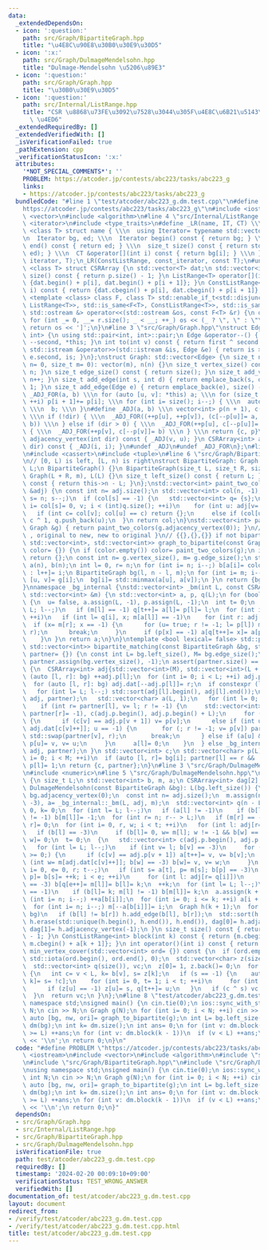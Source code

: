 ```yaml
---
data:
  _extendedDependsOn:
  - icon: ':question:'
    path: src/Graph/BipartiteGraph.hpp
    title: "\u4E8C\u90E8\u30B0\u30E9\u30D5"
  - icon: ':x:'
    path: src/Graph/DulmageMendelsohn.hpp
    title: "Dulmage-Mendelsohn \u5206\u89E3"
  - icon: ':question:'
    path: src/Graph/Graph.hpp
    title: "\u30B0\u30E9\u30D5"
  - icon: ':question:'
    path: src/Internal/ListRange.hpp
    title: "CSR \u8868\u73FE\u3092\u7528\u3044\u305F\u4E8C\u6B21\u5143\u914D\u5217\
      \ \u4ED6"
  _extendedRequiredBy: []
  _extendedVerifiedWith: []
  _isVerificationFailed: true
  _pathExtension: cpp
  _verificationStatusIcon: ':x:'
  attributes:
    '*NOT_SPECIAL_COMMENTS*': ''
    PROBLEM: https://atcoder.jp/contests/abc223/tasks/abc223_g
    links:
    - https://atcoder.jp/contests/abc223/tasks/abc223_g
  bundledCode: "#line 1 \"test/atcoder/abc223_g.dm.test.cpp\"\n#define PROBLEM \"\
    https://atcoder.jp/contests/abc223/tasks/abc223_g\"\n#include <iostream>\n#include\
    \ <vector>\n#include <algorithm>\n#line 4 \"src/Internal/ListRange.hpp\"\n#include\
    \ <iterator>\n#include <type_traits>\n#define _LR(name, IT, CT) \\\n template\
    \ <class T> struct name { \\\n  using Iterator= typename std::vector<T>::IT; \\\
    \n  Iterator bg, ed; \\\n  Iterator begin() const { return bg; } \\\n  Iterator\
    \ end() const { return ed; } \\\n  size_t size() const { return std::distance(bg,\
    \ ed); } \\\n  CT &operator[](int i) const { return bg[i]; } \\\n }\n_LR(ListRange,\
    \ iterator, T);\n_LR(ConstListRange, const_iterator, const T);\n#undef _LR\ntemplate\
    \ <class T> struct CSRArray {\n std::vector<T> dat;\n std::vector<int> p;\n size_t\
    \ size() const { return p.size() - 1; }\n ListRange<T> operator[](int i) { return\
    \ {dat.begin() + p[i], dat.begin() + p[i + 1]}; }\n ConstListRange<T> operator[](int\
    \ i) const { return {dat.cbegin() + p[i], dat.cbegin() + p[i + 1]}; }\n};\ntemplate\
    \ <template <class> class F, class T> std::enable_if_t<std::disjunction_v<std::is_same<F<T>,\
    \ ListRange<T>>, std::is_same<F<T>, ConstListRange<T>>, std::is_same<F<T>, CSRArray<T>>>,\
    \ std::ostream &> operator<<(std::ostream &os, const F<T> &r) {\n os << '[';\n\
    \ for (int _= 0, __= r.size(); _ < __; ++_) os << (_ ? \", \" : \"\") << r[_];\n\
    \ return os << ']';\n}\n#line 3 \"src/Graph/Graph.hpp\"\nstruct Edge: std::pair<int,\
    \ int> {\n using std::pair<int, int>::pair;\n Edge &operator--() { return --first,\
    \ --second, *this; }\n int to(int v) const { return first ^ second ^ v; }\n friend\
    \ std::istream &operator>>(std::istream &is, Edge &e) { return is >> e.first >>\
    \ e.second, is; }\n};\nstruct Graph: std::vector<Edge> {\n size_t n;\n Graph(size_t\
    \ n= 0, size_t m= 0): vector(m), n(n) {}\n size_t vertex_size() const { return\
    \ n; }\n size_t edge_size() const { return size(); }\n size_t add_vertex() { return\
    \ n++; }\n size_t add_edge(int s, int d) { return emplace_back(s, d), size() -\
    \ 1; }\n size_t add_edge(Edge e) { return emplace_back(e), size() - 1; }\n#define\
    \ _ADJ_FOR(a, b) \\\n for (auto [u, v]: *this) a; \\\n for (size_t i= 0; i < n;\
    \ ++i) p[i + 1]+= p[i]; \\\n for (int i= size(); i--;) { \\\n  auto [u, v]= (*this)[i];\
    \ \\\n  b; \\\n }\n#define _ADJ(a, b) \\\n vector<int> p(n + 1), c(size() << !dir);\
    \ \\\n if (!dir) { \\\n  _ADJ_FOR((++p[u], ++p[v]), (c[--p[u]]= a, c[--p[v]]=\
    \ b)) \\\n } else if (dir > 0) { \\\n  _ADJ_FOR(++p[u], c[--p[u]]= a) \\\n } else\
    \ { \\\n  _ADJ_FOR(++p[v], c[--p[v]]= b) \\\n } \\\n return {c, p}\n CSRArray<int>\
    \ adjacency_vertex(int dir) const { _ADJ(v, u); }\n CSRArray<int> adjacency_edge(int\
    \ dir) const { _ADJ(i, i); }\n#undef _ADJ\n#undef _ADJ_FOR\n};\n#line 2 \"src/Graph/BipartiteGraph.hpp\"\
    \n#include <cassert>\n#include <tuple>\n#line 6 \"src/Graph/BipartiteGraph.hpp\"\
    \n// [0, L) is left, [L, n) is right\nstruct BipartiteGraph: Graph {\n size_t\
    \ L;\n BipartiteGraph() {}\n BipartiteGraph(size_t L, size_t R, size_t m= 0):\
    \ Graph(L + R, m), L(L) {}\n size_t left_size() const { return L; }\n size_t right_size()\
    \ const { return this->n - L; }\n};\nstd::vector<int> paint_two_colors(const CSRArray<int>\
    \ &adj) {\n const int n= adj.size();\n std::vector<int> col(n, -1);\n for (int\
    \ s= n; s--;)\n  if (col[s] == -1) {\n   std::vector<int> q= {s};\n   for (int\
    \ i= col[s]= 0, v; i < (int)q.size(); ++i)\n    for (int u: adj[v= q[i]])\n  \
    \   if (int c= col[v]; col[u] == c) return {};\n     else if (col[u] == -1) col[u]=\
    \ c ^ 1, q.push_back(u);\n  }\n return col;\n}\nstd::vector<int> paint_two_colors(const\
    \ Graph &g) { return paint_two_colors(g.adjacency_vertex(0)); }\n// { BipartiteGraph\
    \ , original to new, new to original }\n// {{},{},{}} if not bipartite\nstd::tuple<BipartiteGraph,\
    \ std::vector<int>, std::vector<int>> graph_to_bipartite(const Graph &g, std::vector<int>\
    \ color= {}) {\n if (color.empty()) color= paint_two_colors(g);\n if (color.empty())\
    \ return {};\n const int n= g.vertex_size(), m= g.edge_size();\n std::vector<int>\
    \ a(n), b(n);\n int l= 0, r= n;\n for (int i= n; i--;) b[a[i]= color[i] ? --r\
    \ : l++]= i;\n BipartiteGraph bg(l, n - l, m);\n for (int i= m; i--;) {\n  auto\
    \ [u, v]= g[i];\n  bg[i]= std::minmax(a[u], a[v]);\n }\n return {bg, a, b};\n\
    }\nnamespace _bg_internal {\nstd::vector<int> _bm(int L, const CSRArray<int> &adj,\
    \ std::vector<int> &m) {\n std::vector<int> a, p, q(L);\n for (bool u= true; u;)\
    \ {\n  u= false, a.assign(L, -1), p.assign(L, -1);\n  int t= 0;\n  for (int l=\
    \ L; l--;)\n   if (m[l] == -1) q[t++]= a[l]= p[l]= l;\n  for (int i= 0; i < t;\
    \ ++i)\n   if (int l= q[i], x; m[a[l]] == -1)\n    for (int r: adj[l]) {\n   \
    \  if (x= m[r]; x == -1) {\n      for (u= true; r != -1; l= p[l]) m[r]= l, std::swap(m[l],\
    \ r);\n      break;\n     }\n     if (p[x] == -1) a[q[t++]= x]= a[p[x]= l];\n\
    \    }\n }\n return a;\n}\n}\ntemplate <bool lexical= false> std::pair<std::vector<int>,\
    \ std::vector<int>> bipartite_matching(const BipartiteGraph &bg, std::vector<int>\
    \ partner= {}) {\n const int L= bg.left_size(), M= bg.edge_size();\n if (partner.empty())\
    \ partner.assign(bg.vertex_size(), -1);\n assert(partner.size() == bg.vertex_size());\n\
    \ {\n  CSRArray<int> adj{std::vector<int>(M), std::vector<int>(L + 1)};\n  for\
    \ (auto [l, r]: bg) ++adj.p[l];\n  for (int i= 0; i < L; ++i) adj.p[i + 1]+= adj.p[i];\n\
    \  for (auto [l, r]: bg) adj.dat[--adj.p[l]]= r;\n  if constexpr (lexical) {\n\
    \   for (int l= L; l--;) std::sort(adj[l].begin(), adj[l].end());\n   _bg_internal::_bm(L,\
    \ adj, partner);\n   std::vector<char> a(L, 1);\n   for (int l= 0; l < L; ++l)\n\
    \    if (int r= partner[l], v= l; r != -1) {\n     std::vector<int> p(L, partner[v]=\
    \ partner[r]= -1), c(adj.p.begin(), adj.p.begin() + L);\n     for (p[v]= -2;;)\
    \ {\n      if (c[v] == adj.p[v + 1]) v= p[v];\n      else if (int u= partner[r=\
    \ adj.dat[c[v]++]]; u == -1) {\n       for (; r != -1; v= p[v]) partner[r]= v,\
    \ std::swap(partner[v], r);\n       break;\n      } else if (a[u] && p[u] == -1)\
    \ p[u]= v, v= u;\n     }\n     a[l]= 0;\n    }\n  } else _bg_internal::_bm(L,\
    \ adj, partner);\n }\n std::vector<int> c;\n std::vector<char> p(L);\n for (int\
    \ i= 0; i < M; ++i)\n  if (auto [l, r]= bg[i]; partner[l] == r && !p[l]) c.push_back(i),\
    \ p[l]= 1;\n return {c, partner};\n}\n#line 3 \"src/Graph/DulmageMendelsohn.hpp\"\
    \n#include <numeric>\n#line 5 \"src/Graph/DulmageMendelsohn.hpp\"\nclass DulmageMendelsohn\
    \ {\n size_t L;\n std::vector<int> b, m, a;\n CSRArray<int> dag[2];\npublic:\n\
    \ DulmageMendelsohn(const BipartiteGraph &bg): L(bg.left_size()) {\n  auto adj=\
    \ bg.adjacency_vertex(0);\n  const int n= adj.size();\n  m.assign(n, -1), b.assign(n,\
    \ -3), a= _bg_internal::_bm(L, adj, m);\n  std::vector<int> q(n - L);\n  int t=\
    \ 0, k= 0;\n  for (int l= L; l--;)\n   if (a[l] != -1)\n    if (b[l]= -1; m[l]\
    \ != -1) b[m[l]]= -1;\n  for (int r= n; r-- > L;)\n   if (m[r] == -1) b[q[t++]=\
    \ r]= 0;\n  for (int i= 0, r, w; i < t; ++i)\n   for (int l: adj[r= q[i]])\n \
    \   if (b[l] == -3)\n     if (b[l]= 0, w= m[l]; w != -1 && b[w] == -3) b[q[t++]=\
    \ w]= 0;\n  t= 0;\n  {\n   std::vector<int> c(adj.p.begin(), adj.p.begin() + L);\n\
    \   for (int l= L; l--;)\n    if (int v= l; b[v] == -3)\n     for (b[v]= -2; v\
    \ >= 0;) {\n      if (c[v] == adj.p[v + 1]) a[t++]= v, v= b[v];\n      else if\
    \ (int w= m[adj.dat[c[v]++]]; b[w] == -3) b[w]= v, v= w;\n     }\n  }\n  for (int\
    \ i= 0, e= 0, r; t--;)\n   if (int s= a[t], p= m[s]; b[p] == -3)\n    for (b[q[e++]=\
    \ p]= b[s]= ++k; i < e; ++i)\n     for (int l: adj[r= q[i]])\n      if (b[m[l]]\
    \ == -3) b[q[e++]= m[l]]= b[l]= k;\n  ++k;\n  for (int l= L; l--;)\n   if (b[l]\
    \ == -1)\n    if (b[l]= k; m[l] != -1) b[m[l]]= k;\n  a.assign(k + 2, 0);\n  for\
    \ (int i= n; i--;) ++a[b[i]];\n  for (int i= 0; i <= k; ++i) a[i + 1]+= a[i];\n\
    \  for (int i= n; i--;) m[--a[b[i]]]= i;\n  Graph h(k + 1);\n  for (auto [l, r]:\
    \ bg)\n   if (b[l] != b[r]) h.add_edge(b[l], b[r]);\n  std::sort(h.begin(), h.end()),\
    \ h.erase(std::unique(h.begin(), h.end()), h.end()), dag[0]= h.adjacency_vertex(1),\
    \ dag[1]= h.adjacency_vertex(-1);\n }\n size_t size() const { return a.size()\
    \ - 1; }\n ConstListRange<int> block(int k) const { return {m.cbegin() + a[k],\
    \ m.cbegin() + a[k + 1]}; }\n int operator()(int i) const { return b[i]; }\n std::vector<int>\
    \ min_vertex_cover(std::vector<int> ord= {}) const {\n  if (ord.empty()) ord.resize(b.size()),\
    \ std::iota(ord.begin(), ord.end(), 0);\n  std::vector<char> z(size(), -1);\n\
    \  std::vector<int> q(size()), vc;\n  z[0]= 1, z.back()= 0;\n  for (int v: ord)\
    \ {\n   int c= v < L, k= b[v], s= z[k];\n   if (s == -1) {\n    auto &adj= dag[z[q[0]=\
    \ k]= s= !c];\n    for (int i= 0, t= 1; i < t; ++i)\n     for (int u: adj[q[i]])\n\
    \      if (z[u] == -1) z[u]= s, q[t++]= u;\n   }\n   if (c ^ s) vc.push_back(v);\n\
    \  }\n  return vc;\n }\n};\n#line 8 \"test/atcoder/abc223_g.dm.test.cpp\"\nusing\
    \ namespace std;\nsigned main() {\n cin.tie(0);\n ios::sync_with_stdio(0);\n int\
    \ N;\n cin >> N;\n Graph g(N);\n for (int i= 0; i < N; ++i) cin >> g[i], --g[i];\n\
    \ auto [bg, nw, ori]= graph_to_bipartite(g);\n int L= bg.left_size();\n DulmageMendelsohn\
    \ dm(bg);\n int k= dm.size();\n int ans= 0;\n for (int v: dm.block(0))\n  if (v\
    \ >= L) ++ans;\n for (int v: dm.block(k - 1))\n  if (v < L) ++ans;\n cout << ans\
    \ << '\\n';\n return 0;\n}\n"
  code: "#define PROBLEM \"https://atcoder.jp/contests/abc223/tasks/abc223_g\"\n#include\
    \ <iostream>\n#include <vector>\n#include <algorithm>\n#include \"src/Graph/Graph.hpp\"\
    \n#include \"src/Graph/BipartiteGraph.hpp\"\n#include \"src/Graph/DulmageMendelsohn.hpp\"\
    \nusing namespace std;\nsigned main() {\n cin.tie(0);\n ios::sync_with_stdio(0);\n\
    \ int N;\n cin >> N;\n Graph g(N);\n for (int i= 0; i < N; ++i) cin >> g[i], --g[i];\n\
    \ auto [bg, nw, ori]= graph_to_bipartite(g);\n int L= bg.left_size();\n DulmageMendelsohn\
    \ dm(bg);\n int k= dm.size();\n int ans= 0;\n for (int v: dm.block(0))\n  if (v\
    \ >= L) ++ans;\n for (int v: dm.block(k - 1))\n  if (v < L) ++ans;\n cout << ans\
    \ << '\\n';\n return 0;\n}"
  dependsOn:
  - src/Graph/Graph.hpp
  - src/Internal/ListRange.hpp
  - src/Graph/BipartiteGraph.hpp
  - src/Graph/DulmageMendelsohn.hpp
  isVerificationFile: true
  path: test/atcoder/abc223_g.dm.test.cpp
  requiredBy: []
  timestamp: '2024-02-20 00:09:10+09:00'
  verificationStatus: TEST_WRONG_ANSWER
  verifiedWith: []
documentation_of: test/atcoder/abc223_g.dm.test.cpp
layout: document
redirect_from:
- /verify/test/atcoder/abc223_g.dm.test.cpp
- /verify/test/atcoder/abc223_g.dm.test.cpp.html
title: test/atcoder/abc223_g.dm.test.cpp
---
```


